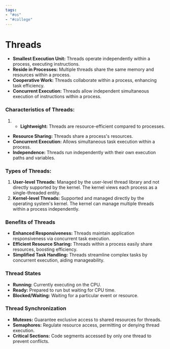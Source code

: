 ```yaml
---
tags:
- "#os"
- "#college"
---
```

# Threads
- **Smallest Execution Unit:** Threads operate independently within a process, executing instructions.
- **Reside in Processes:** Multiple threads share the same memory and resources within a process.
- **Cooperative Work:** Threads collaborate within a process, enhancing task efficiency.
- **Concurrent Execution:** Threads allow independent simultaneous execution of instructions within a process.

### Characteristics of Threads:
1. - **Lightweight:** Threads are resource-efficient compared to processes.
- **Resource Sharing:** Threads share a process's resources.
- **Concurrent Execution:** Allows simultaneous task execution within a process.
- **Independence:** Threads run independently with their own execution paths and variables.

### Types of Threads:
1. **User-level Threads:** Managed by the user-level thread library and not directly supported by the kernel. The kernel views each process as a single-threaded entity.
2. **Kernel-level Threads:** Supported and managed directly by the operating system's kernel. The kernel can manage multiple threads within a process independently.

### Benefits of Threads
- **Enhanced Responsiveness:** Threads maintain application responsiveness via concurrent task execution.
- **Efficient Resource Sharing:** Threads within a process easily share resources, boosting efficiency.
- **Simplified Task Handling:** Threads streamline complex tasks by concurrent execution, aiding manageability.

### Thread States
- **Running:** Currently executing on the CPU.
- **Ready:** Prepared to run but waiting for CPU time.
- **Blocked/Waiting:** Waiting for a particular event or resource.

### Thread Synchronization
- **Mutexes:** Guarantee exclusive access to shared resources for threads.
- **Semaphores:** Regulate resource access, permitting or denying thread execution.
- **Critical Sections:** Code segments accessed by only one thread to prevent conflicts.